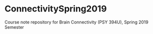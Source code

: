 # ConnectivitySpring2019
Course note repository for Brain Connectivity (PSY 394U), Spring 2019 Semester
